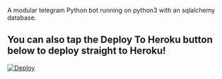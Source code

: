 A modular telegram Python bot running on python3 with an sqlalchemy database.


## You can also tap the Deploy To Heroku button below to deploy straight to Heroku!

[![Deploy](https://www.herokucdn.com/deploy/button.svg)](https://heroku.com/deploy?template=https://github.com/thedeveloper12/Token-Buy-Tracker-TelegramBot)
